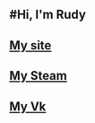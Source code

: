 #Hi, I'm Rudy
----
[My site](https://realdiamond.github.io/)
----
[My Steam](http://steamcommunity.com/id/id187393908/)
----
[My Vk](https://vk.com/id203171093 )
----
